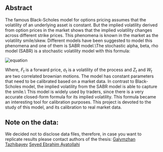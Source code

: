 ## Abstract
The famous Black-Scholes model for options pricing assumes that the  volatility of an underlying asset is constant. But the implied volatility derived from  option prices in the market shows that the implied volatility changes across different strike prices. This phenomena is known in the market as the volatility smile/skew.
Different models have been suggested to model this phenomena and one of them is SABR model.\\The stochastic alpha, beta, rho model (SABR) is a stochastic volatility model with this formula:

![equation](https://latex.codecogs.com/svg.image?%5Clarge%20%5C%5C%20dF_%7Bt%7D%20=%20(F_%7Bt%7D)%5E%5Cbeta%20%5C%20%5Csigma_%7Bt%7D%20%5C%20%5Cmathrm%20dW_%7Bt%7D%5C%5Cd%5Csigma_%7Bt%7D%20=%20%5Calpha%20%5C%20%5Csigma_%7Bt%7D%20%5C%20%5Cmathrm%20dZ_%7Bt%7D%5C%5CE%5B%5Cmathrm%20dZ_%7Bt%7D%20%5C%20%5Cmathrm%20dW_%7Bt%7D%20%5D%20=%20%5Crho%20%5C%20%5Cmathrm%20dt)

Where, $F_{t}$ is a forward price, $\sigma_{t}$ is a volatility of the process and $Z_{t}$ and $W_{t}$ are two correlated brownian motions.
The model has constant parameters  that need to be calibrated based on a market data. 
In contrast to Black-Scholes model, the implied volatility from the SABR model is able to capture the smile.\\
 This model is widely used by traders, since there is a very accurate closed-form formula for its implied volatility. This formula  became an
interesting tool for calibration purposes.
This project is devoted to the study of this model, and its calibration to real market data.

## Note on the data:
We decided not to disclose data files, therefore, in case you want to replicate results please contact authors of the thesis:
[Galymzhan Tazhibayev](mailto:galymzhan.tazhibayev@bse.eu?subject=[GitHub]%20Source%20Master%20Thesis)
[Seyed Ebrahim Ayatollahi](mailto:seyed.ayatollahi@bse.eu?subject=[GitHub]%20Source%20Master%20Thesis)
